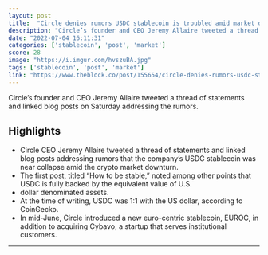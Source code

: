 ```yaml
---
layout: post
title:  "Circle denies rumors USDC stablecoin is troubled amid market downturn"
description: "Circle’s founder and CEO Jeremy Allaire tweeted a thread of statements and linked blog posts on Saturday addressing the rumors."
date: "2022-07-04 16:11:31"
categories: ['stablecoin', 'post', 'market']
score: 28
image: "https://i.imgur.com/hvszuBA.jpg"
tags: ['stablecoin', 'post', 'market']
link: "https://www.theblock.co/post/155654/circle-denies-rumors-usdc-stablecoin-is-troubled-amid-market-downturn"
---
```


Circle’s founder and CEO Jeremy Allaire tweeted a thread of statements and linked blog posts on Saturday addressing the rumors.

## Highlights

- Circle CEO Jeremy Allaire tweeted a thread of statements and linked blog posts addressing rumors that the company’s USDC stablecoin was near collapse amid the crypto market downturn.
- The first post, titled “How to be stable,” noted among other points that USDC is fully backed by the equivalent value of U.S.
- dollar denominated assets.
- At the time of writing, USDC was 1:1 with the US dollar, according to CoinGecko.
- In mid-June, Circle introduced a new euro-centric stablecoin, EUROC, in addition to acquiring Cybavo, a startup that serves institutional customers.

---
